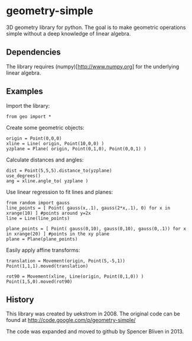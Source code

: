 geometry-simple
===============

3D geometry library for python. The goal is to make geometric operations simple without a deep knowledge of linear algebra.


Dependencies
------------

The library requires (numpy)[http://www.numpy.org] for the underlying linear algebra.


Examples
--------

Import the library:

    from geo import *

Create some geometric objects:

    origin = Point(0,0,0)
    xline = Line( origin, Point(10,0,0) )
    yzplane = Plane( origin, Point(0,1,0), Point(0,0,1) )

Calculate distances and angles:

    dist = Point(5,5,5).distance_to(yzplane)
    use_degrees()
    ang = xline.angle_to( yzplane )

Use linear regression to fit lines and planes:

    from random import gauss
    line_points = [ Point( gauss(x,.1), gauss(2*x,.1), 0) for x in xrange(10) ] #points around y=2x
    line = Line(line_points)
    
    plane_points = [ Point( gauss(0,10), gauss(0,10), gauss(0,.1)) for x in xrange(20) ] #points in the xy plane
    plane = Plane(plane_points)
    
Easily apply affine transforms:

    translation = Movement(origin, Point(5,-5,1))
    Point(1,1,1).moved(translation)
    
    rot90 = Movement(xline, Line(origin, Point(0,1,0)) )
    Point(1,5,0).moved(rot90)


History
-------

This library was created by uekstrom in 2008. The original code can be found at http://code.google.com/p/geometry-simple/

The code was expanded and moved to github by Spencer Bliven in 2013.

